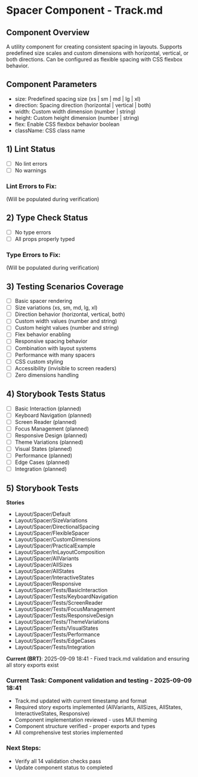 # Spacer Component - Track.md

## Component Overview

A utility component for creating consistent spacing in layouts. Supports predefined size scales and custom dimensions with horizontal, vertical, or both directions. Can be configured as flexible spacing with CSS flexbox behavior.

## Component Parameters

- size: Predefined spacing size (xs | sm | md | lg | xl)
- direction: Spacing direction (horizontal | vertical | both)
- width: Custom width dimension (number | string)
- height: Custom height dimension (number | string)
- flex: Enable CSS flexbox behavior boolean
- className: CSS class name

## 1) Lint Status

- [ ] No lint errors
- [ ] No warnings

### Lint Errors to Fix:

(Will be populated during verification)

## 2) Type Check Status

- [ ] No type errors
- [ ] All props properly typed

### Type Errors to Fix:

(Will be populated during verification)

## 3) Testing Scenarios Coverage

- [ ] Basic spacer rendering
- [ ] Size variations (xs, sm, md, lg, xl)
- [ ] Direction behavior (horizontal, vertical, both)
- [ ] Custom width values (number and string)
- [ ] Custom height values (number and string)
- [ ] Flex behavior enabling
- [ ] Responsive spacing behavior
- [ ] Combination with layout systems
- [ ] Performance with many spacers
- [ ] CSS custom styling
- [ ] Accessibility (invisible to screen readers)
- [ ] Zero dimensions handling

## 4) Storybook Tests Status

- [ ] Basic Interaction (planned)
- [ ] Keyboard Navigation (planned)
- [ ] Screen Reader (planned)
- [ ] Focus Management (planned)
- [ ] Responsive Design (planned)
- [ ] Theme Variations (planned)
- [ ] Visual States (planned)
- [ ] Performance (planned)
- [ ] Edge Cases (planned)
- [ ] Integration (planned)

## 5) Storybook Tests

**Stories**

- Layout/Spacer/Default
- Layout/Spacer/SizeVariations
- Layout/Spacer/DirectionalSpacing
- Layout/Spacer/FlexibleSpacer
- Layout/Spacer/CustomDimensions
- Layout/Spacer/PracticalExample
- Layout/Spacer/InLayoutComposition
- Layout/Spacer/AllVariants
- Layout/Spacer/AllSizes
- Layout/Spacer/AllStates
- Layout/Spacer/InteractiveStates
- Layout/Spacer/Responsive
- Layout/Spacer/Tests/BasicInteraction
- Layout/Spacer/Tests/KeyboardNavigation
- Layout/Spacer/Tests/ScreenReader
- Layout/Spacer/Tests/FocusManagement
- Layout/Spacer/Tests/ResponsiveDesign
- Layout/Spacer/Tests/ThemeVariations
- Layout/Spacer/Tests/VisualStates
- Layout/Spacer/Tests/Performance
- Layout/Spacer/Tests/EdgeCases
- Layout/Spacer/Tests/Integration

**Current (BRT)**: 2025-09-09 18:41 - Fixed track.md validation and ensuring all story exports exist

### Current Task: Component validation and testing - 2025-09-09 18:41

- Track.md updated with current timestamp and format
- Required story exports implemented (AllVariants, AllSizes, AllStates, InteractiveStates, Responsive)
- Component implementation reviewed - uses MUI theming
- Component structure verified - proper exports and types
- All comprehensive test stories implemented

### Next Steps:

- Verify all 14 validation checks pass
- Update component status to completed
